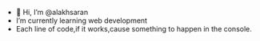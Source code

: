 - 👋 Hi, I’m @alakhsaran
-  I’m currently learning web development
-  Each line of code,if it works,cause something to happen in the console.

<!---
alakhsaran/alakhsaran is a ✨ special ✨ repository because its `README.md` (this file) appears on your GitHub profile.
You can click the Preview link to take a look at your changes.
--->
